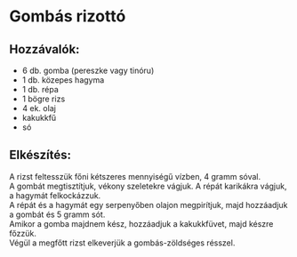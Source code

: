 # Gombás rizottó

## Hozzávalók:

- 6 db. gomba (pereszke vagy tinóru)
- 1 db. közepes hagyma
- 1 db. répa
- 1 bögre rizs
- 4 ek. olaj
- kakukkfű
- só

## Elkészítés:

A rizst feltesszük főni kétszeres mennyiségű vízben, 4 gramm sóval.  
A gombát megtisztítjuk, vékony szeletekre vágjuk. A répát karikákra vágjuk, a hagymát felkockázzuk.  
A répát és a hagymát egy serpenyőben olajon megpirítjuk, majd hozzáadjuk a gombát és 5 gramm sót.  
Amikor a gomba majdnem kész, hozzáadjuk a kakukkfüvet, majd készre főzzük.  
Végül a megfőtt rizst elkeverjük a gombás-zöldséges résszel.
